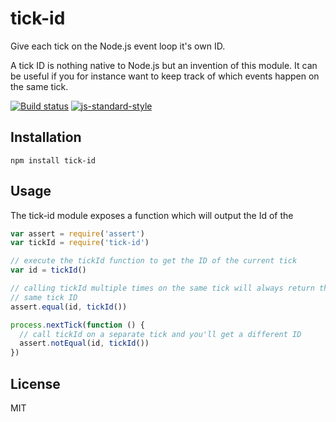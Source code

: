 # tick-id

Give each tick on the Node.js event loop it's own ID.

A tick ID is nothing native to Node.js but an invention of this module.
It can be useful if you for instance want to keep track of which events
happen on the same tick.

[![Build status](https://travis-ci.org/watson/tick-id.svg?branch=master)](https://travis-ci.org/watson/tick-id)
[![js-standard-style](https://img.shields.io/badge/code%20style-standard-brightgreen.svg?style=flat)](https://github.com/feross/standard)

## Installation

```
npm install tick-id
```

## Usage

The tick-id module exposes a function which will output the Id of the 

```js
var assert = require('assert')
var tickId = require('tick-id')

// execute the tickId function to get the ID of the current tick
var id = tickId()

// calling tickId multiple times on the same tick will always return the
// same tick ID
assert.equal(id, tickId())

process.nextTick(function () {
  // call tickId on a separate tick and you'll get a different ID
  assert.notEqual(id, tickId())
})
```

## License

MIT
